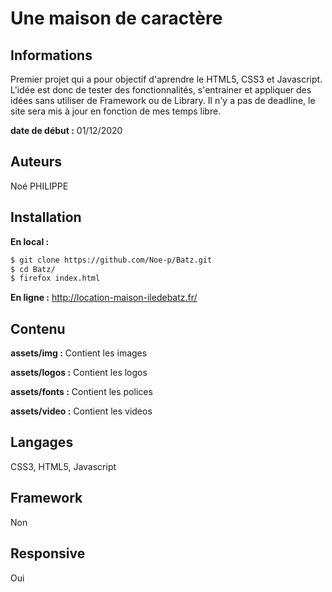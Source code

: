 # Une maison de caractère

## Informations

Premier projet qui a pour objectif d'aprendre le HTML5, CSS3 et Javascript.
L'idée est donc de tester des fonctionnalités, s'entrainer et appliquer des idées sans utiliser de Framework ou de Library.
Il n'y a pas de deadline, le site sera mis à jour en fonction de mes temps libre.

**date de début :** 01/12/2020

## Auteurs

Noé PHILIPPE

## Installation

**En local :**  
```bash
$ git clone https://github.com/Noe-p/Batz.git  
$ cd Batz/
$ firefox index.html
```

**En ligne :** http://location-maison-iledebatz.fr/

## Contenu

**assets/img :** Contient les images

**assets/logos :** Contient les logos

**assets/fonts :** Contient les polices

**assets/video :** Contient les videos

## Langages

CSS3, HTML5, Javascript

## Framework

Non

## Responsive

Oui
